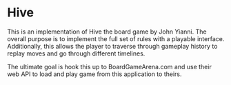 # Hive
This is an implementation of Hive the board game by John Yianni.
The overall purpose is to implement the full set of rules with a 
playable interface. Additionally, this allows the player to traverse
through gameplay history to replay moves and go through different timelines.

The ultimate goal is hook this up to BoardGameArena.com and use their web API
to load and play game from this application to theirs.  
